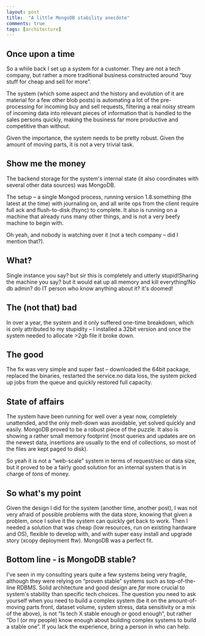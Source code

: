 ```yaml
---
layout: post
title:  "A little MongoDB stability anecdote"
comments: true
tags: [architecture]
---
```



## Once upon a time

So a while back I set up a system for a customer. They are not a tech company, but rather a more traditional business constructed around “buy stuff for cheap and sell for more”.

The system (which some aspect and the history and evolution of it are material for a few other blob posts) is automating a lot of the pre-processing for incoming buy and sell requests, filtering a real noisy stream of incoming data into relevant pieces of information that is handled to the sales persons quickly, making the business far more productive and competitive than without.

Given the importance, the system needs to be pretty robust. Given the amount of moving parts, it is not a very trivial task.

## Show me the money

The backend storage for the system's internal state (it also coordinates with several other data sources) was MongoDB. 

The setup – a single Mongod process, running version 1.8.something (the latest at the time) with journaling on, and all write ops from the client require full ack and flush-to-disk (fsync) to complete. It also is running on a machine that already runs many other things, and is not a very beefy machine to begin with.

Oh yeah, and nobody is watching over it (not a tech company – did I mention that?).

## What?

Single instance you say? but sir this is completely and utterly stupid!Sharing the machine you say? but it would eat up all memory and kill everything!No db admin? do IT person who know anything about it? it's doomed!

## The (not that) bad

In over a year, the system and it only suffered one-time breakdown, which is only attributed to my stupidity – I installed a 32bit version and once the system needed to allocate >2gb file it broke down. 

## The good

The fix was very simple and super fast – downloaded the 64bit package, replaced the binaries, restarted the service.no data loss, the system picked up jobs from the queue and quickly restored full capacity.

## State of affairs

The system have been running for well over a year now, completely unattended, and the only melt-down was avoidable, yet solved quickly and easily. MongoDB proved to be a robust piece of the puzzle. It also is showing a rather small memory footprint (most queries and updates are on the newest data, insertions are usually to the end of collections, so most of the files are kept paged to disk). 

So yeah it is not a “web-scale” system in terms of request/sec or data size, but it proved to be a fairly good solution for an internal system that is in charge of *tons* of money.

## So what's my point

Given the design I did for the system (another time, another post), I was not very afraid of possible problems with the data store, knowing that given a problem, once I solve it the system can quickly get back to work. Then I needed a solution that was cheap (low resources, run on existing hardware and OS), flexible to develop with, and with super easy install and upgrade story (xcopy deployment ftw). MongoDB was a perfect fit. 

## Bottom line - is MongoDB stable?

I've seen in my consulting years quite a few systems being very fragile, although they were relying on “proven stable” systems such as top-of-the-line RDBMS. Solid architecture and good design are *far* more crucial to system's stability than specific tech choices. The question you need to ask yourself when you need to build a complex system (be it on the amount-of-moving parts front, dataset volume, system stress, data sensitivity or a mix of the above), is not “Is tech X stable enough or good enough”, but rather “Do I (or my people) know enough about building complex systems to build a stable one”. If you lack the experience, bring a person in who can help.

